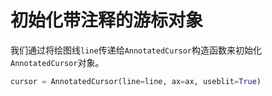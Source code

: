 # 初始化带注释的游标对象

我们通过将绘图线`line`传递给`AnnotatedCursor`构造函数来初始化`AnnotatedCursor`对象。

```python
cursor = AnnotatedCursor(line=line, ax=ax, useblit=True)
```
